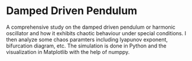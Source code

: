# Damped Driven Pendulum
A comprehensive study on the damped driven pendulum or harmonic oscillator and how it exhibits chaotic behaviour under special conditions. I then analyze some chaos paramters including lyapunov exponent, bifurcation diagram, etc.
The simulation is done in Python and the visualization in Matplotlib with the help of numppy.


